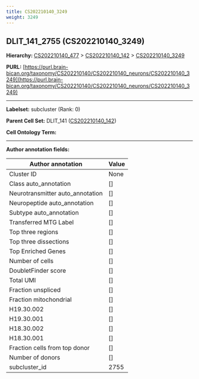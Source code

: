 ```yaml
---
title: CS202210140_3249
weight: 3249
---
```

## DLIT_141_2755 (CS202210140_3249)
<b>Hierarchy: </b>
[CS202210140_477](../CS202210140_477) >
[CS202210140_142](../CS202210140_142) >
[CS202210140_3249](../CS202210140_3249)

**PURL:** [https://purl.brain-bican.org/taxonomy/CS202210140/CS202210140_neurons/CS202210140_3249](https://purl.brain-bican.org/taxonomy/CS202210140/CS202210140_neurons/CS202210140_3249)

---


**Labelset:** subcluster (Rank: 0)

**Parent Cell Set:** DLIT_141 ([CS202210140_142](../CS202210140_142))



**Cell Ontology Term:** 

[MARKER GENES.]: #


---

[TRANSFERRED ANNOTATIONS.]: #


[AUTHOR ANNOTATION FIELDS.]: #


**Author annotation fields:**

| Author annotation | Value |
|-------------------|-------|
|Cluster ID|None|
|Class auto_annotation|[]|
|Neurotransmitter auto_annotation|[]|
|Neuropeptide auto_annotation|[]|
|Subtype auto_annotation|[]|
|Transferred MTG Label|[]|
|Top three regions|[]|
|Top three dissections|[]|
|Top Enriched Genes|[]|
|Number of cells|[]|
|DoubletFinder score|[]|
|Total UMI|[]|
|Fraction unspliced|[]|
|Fraction mitochondrial|[]|
|H19.30.002|[]|
|H19.30.001|[]|
|H18.30.002|[]|
|H18.30.001|[]|
|Fraction cells from top donor|[]|
|Number of donors|[]|
|subcluster_id|2755|
